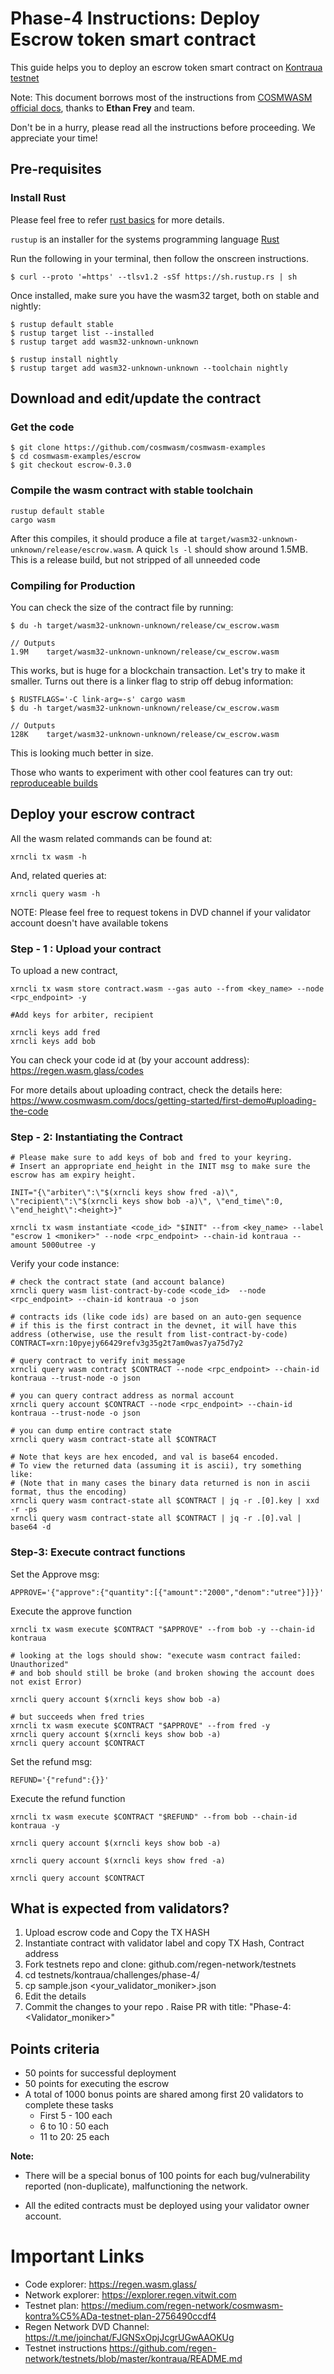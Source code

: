 # Phase-4 Instructions: Deploy Escrow token smart contract

This guide helps you to deploy an escrow token smart contract on [Kontraua testnet](https://regen.wasm.glass/)

Note: This document borrows most of the instructions from [COSMWASM official docs](https://www.cosmwasm.com/docs/getting-started/intro), thanks to **Ethan Frey** and team.

Don't be in a hurry, please read all the instructions before proceeding. We appreciate your time!

## Pre-requisites

### Install Rust

Please feel free to refer [rust basics](https://www.cosmwasm.com/docs/getting-started/rust-basics) for more details.

`rustup` is an installer for the systems programming language [Rust](https://www.rust-lang.org/)

Run the following in your terminal, then follow the onscreen instructions.

```
$ curl --proto '=https' --tlsv1.2 -sSf https://sh.rustup.rs | sh
```

Once installed, make sure you have the wasm32 target, both on stable and nightly:
```
$ rustup default stable
$ rustup target list --installed
$ rustup target add wasm32-unknown-unknown

$ rustup install nightly
$ rustup target add wasm32-unknown-unknown --toolchain nightly
```

## Download and edit/update the contract

### Get the code

```
$ git clone https://github.com/cosmwasm/cosmwasm-examples
$ cd cosmwasm-examples/escrow
$ git checkout escrow-0.3.0
```

### Compile the wasm contract with stable toolchain
```
rustup default stable
cargo wasm
```
After this compiles, it should produce a file at  `target/wasm32-unknown-unknown/release/escrow.wasm`. A quick `ls -l` should show around 1.5MB. This is a release build, but not stripped of all unneeded code

### Compiling for Production
You can check the size of the contract file by running:
```
$ du -h target/wasm32-unknown-unknown/release/cw_escrow.wasm

// Outputs
1.9M    target/wasm32-unknown-unknown/release/cw_escrow.wasm
```
This works, but is huge for a blockchain transaction. Let's try to make it smaller. Turns out there is a linker flag to strip off debug information:

```
$ RUSTFLAGS='-C link-arg=-s' cargo wasm
$ du -h target/wasm32-unknown-unknown/release/cw_escrow.wasm

// Outputs
128K    target/wasm32-unknown-unknown/release/cw_escrow.wasm
```
This is looking much better in size.

Those who wants to experiment with other cool features can try out: [reproduceable builds](https://www.cosmwasm.com/docs/getting-started/editing-escrow-contract#reproduceable-builds)

## Deploy your escrow contract

All the wasm related commands can be found at:
```
xrncli tx wasm -h
```

And, related queries at: 
```
xrncli query wasm -h
```

NOTE: Please feel free to request tokens in DVD channel if your validator account doesn't have available tokens

### Step - 1 : Upload your contract

To upload a new contract,

```
xrncli tx wasm store contract.wasm --gas auto --from <key_name> --node <rpc_endpoint> -y

#Add keys for arbiter, recipient

xrncli keys add fred
xrncli keys add bob
```

You can check your code id at (by your account address): https://regen.wasm.glass/codes

For more details about uploading contract, check the details here: https://www.cosmwasm.com/docs/getting-started/first-demo#uploading-the-code

### Step - 2: Instantiating the Contract


```
# Please make sure to add keys of bob and fred to your keyring.
# Insert an appropriate end_height in the INIT msg to make sure the escrow has am expiry height.

INIT="{\"arbiter\":\"$(xrncli keys show fred -a)\", \"recipient\":\"$(xrncli keys show bob -a)\", \"end_time\":0, \"end_height\":<height>}"

xrncli tx wasm instantiate <code_id> "$INIT" --from <key_name> --label "escrow 1 <moniker>" --node <rpc_endpoint> --chain-id kontraua --amount 5000utree -y 
```

Verify your code instance:
```
# check the contract state (and account balance)
xrncli query wasm list-contract-by-code <code_id>  --node <rpc_endpoint> --chain-id kontraua -o json

# contracts ids (like code ids) are based on an auto-gen sequence
# if this is the first contract in the devnet, it will have this address (otherwise, use the result from list-contract-by-code)
CONTRACT=xrn:10pyejy66429refv3g35g2t7am0was7ya75d7y2

# query contract to verify init message
xrncli query wasm contract $CONTRACT --node <rpc_endpoint> --chain-id kontraua --trust-node -o json

# you can query contract address as normal account
xrncli query account $CONTRACT --node <rpc_endpoint> --chain-id kontraua --trust-node -o json

# you can dump entire contract state
xrncli query wasm contract-state all $CONTRACT

# Note that keys are hex encoded, and val is base64 encoded.
# To view the returned data (assuming it is ascii), try something like:
# (Note that in many cases the binary data returned is non in ascii format, thus the encoding)
xrncli query wasm contract-state all $CONTRACT | jq -r .[0].key | xxd -r -ps
xrncli query wasm contract-state all $CONTRACT | jq -r .[0].val | base64 -d

```

### Step-3: Execute contract functions

Set the Approve msg:
```
APPROVE='{"approve":{"quantity":[{"amount":"2000","denom":"utree"}]}}'
```

Execute the approve function 
```
xrncli tx wasm execute $CONTRACT "$APPROVE" --from bob -y --chain-id kontraua

# looking at the logs should show: "execute wasm contract failed: Unauthorized"
# and bob should still be broke (and broken showing the account does not exist Error)

xrncli query account $(xrncli keys show bob -a)

# but succeeds when fred tries
xrncli tx wasm execute $CONTRACT "$APPROVE" --from fred -y
xrncli query account $(xrncli keys show bob -a)
xrncli query account $CONTRACT
```

Set the refund msg:
```
REFUND='{"refund":{}}'
```
Execute the refund function
```
xrncli tx wasm execute $CONTRACT "$REFUND" --from bob --chain-id kontraua -y 

xrncli query account $(xrncli keys show bob -a)

xrncli query account $(xrncli keys show fred -a)

xrncli query account $CONTRACT
```



## What is expected from validators?

1. Upload escrow code and Copy the TX HASH
2. Instantiate contract with validator label and copy TX Hash, Contract address
3. Fork testnets repo and clone: github.com/regen-network/testnets
4. cd testnets/kontraua/challenges/phase-4/
5. cp sample.json <your_validator_moniker>.json
6. Edit the details
7. Commit the changes to your repo
. Raise PR with title: "Phase-4: <Validator_moniker>"

## Points criteria
- 50 points for successful deployment
- 50 points for executing the escrow
- A total of 1000 bonus points are shared among first 20 validators to complete these tasks
    - First 5 - 100 each
    - 6 to 10 : 50 each
    - 11 to 20: 25 each

**Note:** 
- There will be a special bonus of 100 points for each bug/vulnerability reported (non-duplicate), malfunctioning the network.

- All the edited contracts must be deployed using your validator owner account.

# Important Links

- Code explorer: https://regen.wasm.glass/
- Network explorer: https://explorer.regen.vitwit.com
- Testnet plan: https://medium.com/regen-network/cosmwasm-kontra%C5%ADa-testnet-plan-2756490ccdf4
- Regen Network DVD Channel: https://t.me/joinchat/FJGNSxOpjJcgrUGwAAOKUg
- Testnet instructions https://github.com/regen-network/testnets/blob/master/kontraua/README.md
